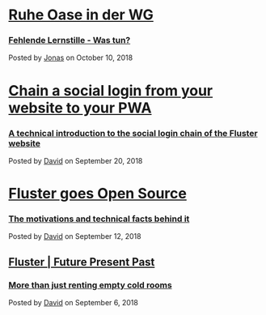 # [Ruhe Oase in der WG](/blog/post/wg-ruhezeit)
### [Fehlende Lernstille - Was tun?](/blog/post/wg-ruhezeit)
Posted by [Jonas](mailto:info@fluster.io) on October 10, 2018

# [Chain a social login from your website to your PWA](/blog/post/fluster-tech-chain-social-login-pwa)
### [A technical introduction to the social login chain of the Fluster website](/blog/post/fluster-tech-chain-social-login-pwa)
Posted by [David](mailto:david@fluster.io) on September 20, 2018

# [Fluster goes Open Source](/blog/post/fluster-goes-open-source)
### [The motivations and technical facts behind it](/blog/post/fluster-goes-open-source)
Posted by [David](mailto:david@fluster.io) on September 12, 2018

## [Fluster | Future Present Past](/blog/post/fluster-future-present-past)
### [More than just renting empty cold rooms](/blog/post/fluster-future-present-past)
Posted by [David](mailto:david@fluster.io) on September 6, 2018
